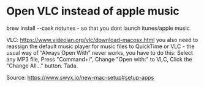 # Open VLC instead of apple music

brew install --cask notunes - so that you dont launch itunes/apple music

VLC: https://www.videolan.org/vlc/download-macosx.html
you also need to reassign the default music player for music files to QuickTime or VLC - the usual way of “Always Open With” never works, you have to do this: Select any MP3 file, Press "Command+i", Change "Open with:" to VLC, Click the "Change All…" button. Tada.

Source: https://www.swyx.io/new-mac-setup#setup-apps